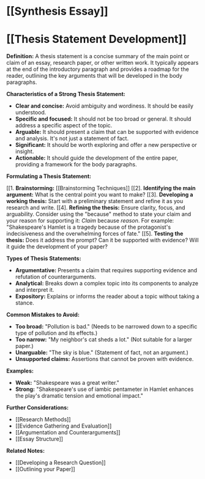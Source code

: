 # [[Synthesis Essay]]
# [[Thesis Statement Development]]

**Definition:** A thesis statement is a concise summary of the main point or claim of an essay, research paper, or other written work.  It typically appears at the end of the introductory paragraph and provides a roadmap for the reader, outlining the key arguments that will be developed in the body paragraphs.

**Characteristics of a Strong Thesis Statement:**

* **Clear and concise:** Avoid ambiguity and wordiness.  It should be easily understood.
* **Specific and focused:**  It should not be too broad or general.  It should address a specific aspect of the topic.
* **Arguable:** It should present a claim that can be supported with evidence and analysis.  It's not just a statement of fact.
* **Significant:** It should be worth exploring and offer a new perspective or insight.
* **Actionable:** It should guide the development of the entire paper, providing a framework for the body paragraphs.


**Formulating a Thesis Statement:**

[[1. **Brainstorming:** [[Brainstorming Techniques]]
[[2]. **Identifying the main argument:** What is the central point you want to make?
[[3]. **Developing a working thesis:** Start with a preliminary statement and refine it as you research and write.
[[4]. **Refining the thesis:** Ensure clarity, focus, and arguability. Consider using the "because" method to state your claim and your reason for supporting it:  *Claim* because *reason*.  For example: "Shakespeare's Hamlet is a tragedy because of the protagonist's indecisiveness and the overwhelming forces of fate."
[[5]. **Testing the thesis:** Does it address the prompt? Can it be supported with evidence?  Will it guide the development of your paper?


**Types of Thesis Statements:**

* **Argumentative:** Presents a claim that requires supporting evidence and refutation of counterarguments.
* **Analytical:** Breaks down a complex topic into its components to analyze and interpret it.
* **Expository:** Explains or informs the reader about a topic without taking a stance.


**Common Mistakes to Avoid:**

* **Too broad:**  "Pollution is bad."  (Needs to be narrowed down to a specific type of pollution and its effects.)
* **Too narrow:**  "My neighbor's cat sheds a lot." (Not suitable for a larger paper.)
* **Unarguable:**  "The sky is blue." (Statement of fact, not an argument.)
* **Unsupported claims:**  Assertions that cannot be proven with evidence.


**Examples:**

* **Weak:**  "Shakespeare was a great writer."
* **Strong:**  "Shakespeare's use of iambic pentameter in Hamlet enhances the play's dramatic tension and emotional impact."


**Further Considerations:**

* [[Research Methods]]
* [[Evidence Gathering and Evaluation]]
* [[Argumentation and Counterarguments]]
* [[Essay Structure]]


**Related Notes:**

* [[Developing a Research Question]]
* [[Outlining your Paper]]

